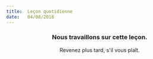 ```yaml
---
title:  Leçon quotidienne
date:   04/08/2018
---
```


### <center>Nous travaillons sur cette leçon.</center>
<center>Revenez plus tard, s'il vous plaît.</center>